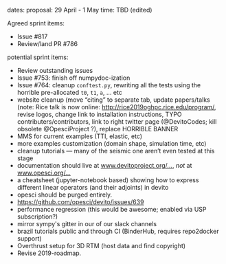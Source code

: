 dates: proposal: 29 April - 1 May
time: TBD (edited) 

Agreed sprint items:
* Issue #817
* Review/land PR #786

potential sprint items:
- Review outstanding issues
- Issue #753: finish off numpydoc-ization
- Issue #764: cleanup `conftest.py`, rewriting all the tests using the horrible pre-allocated `t0`, `t1`, `a`, ... etc
- website cleanup (move “citing” to separate tab, update papers/talks (note: Rice talk is now online: http://rice2019oghpc.rice.edu/program/, revise logos, change link to installation instructions, TYPO contributers/contributors, link to right twitter page (@DevitoCodes; kill obsolete @OpesciProject ?), replace HORRIBLE BANNER
- MMS for current examples (TTI, elastic, etc)
- more examples customization (domain shape, simulation time, etc)
- cleanup tutorials — many of the seismic one aren’t even tested at this stage
- documentation should live at www.devitoproject.org/…, *not* at www.opesci.org/…
- a cheatsheet (jupyter-notebook based) showing how to express different linear operators (and their adjoints) in devito
- opesci should be purged entirely.
- https://github.com/opesci/devito/issues/639
- performance regression (this would be awesome; enabled via USP subscription?)
- mirror sympy's gitter in our of our slack channels
- brazil tutorials public and through CI (BinderHub, requires repo2docker support)
- Overthrust setup for 3D RTM (host data and find copyright)
- Revise 2019-roadmap.